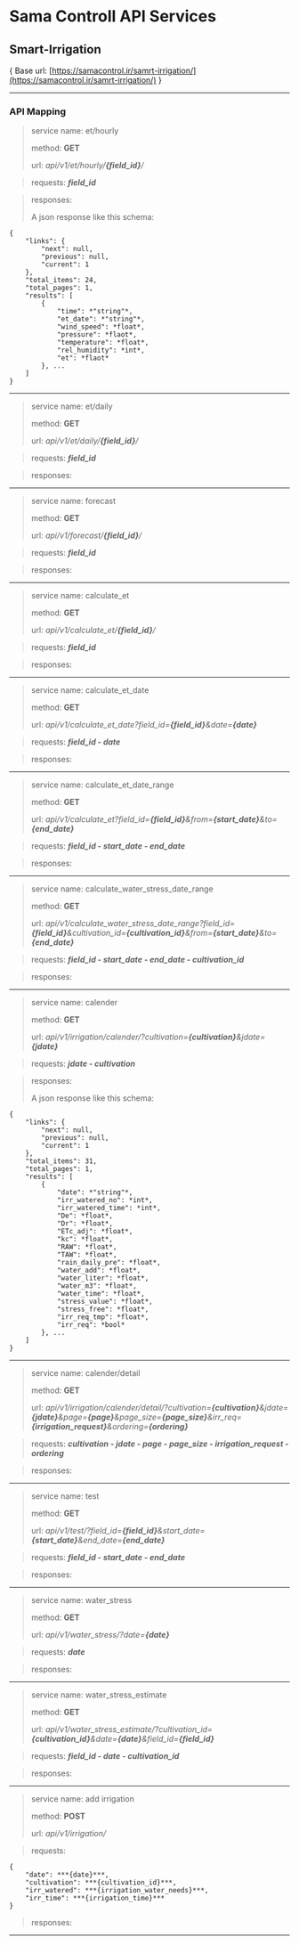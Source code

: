 # Sama Controll API Services
## Smart-Irrigation
{ Base url: [https://samacontrol.ir/samrt-irrigation/](https://samacontrol.ir/samrt-irrigation/) }

---

### API Mapping

> service name: et/hourly
> 
> method: **GET**
> 
> url: *api/v1/et/hourly/**{field_id}**/*

> requests: ***field_id***

> responses: 
>
> A json response like this schema:
>
    {
        "links": {
            "next": null,
            "previous": null,
            "current": 1
        },
        "total_items": 24,
        "total_pages": 1,
        "results": [
            {
                "time": *"string"*,
                "et_date": *"string"*,
                "wind_speed": *float*,
                "pressure": *flaot*,
                "temperature": *float*,
                "rel_humidity": *int*,
                "et": *flaot*
            }, ...
        ]
    }
>

---

> service name: et/daily
> 
> method: **GET**
> 
> url: *api/v1/et/daily/**{field_id}**/*

> requests: ***field_id***

> responses: 

---

> service name: forecast
> 
> method: **GET**
> 
> url: *api/v1/forecast/**{field_id}**/*

> requests: ***field_id***

> responses: 

---

> service name: calculate_et
> 
> method: **GET**
> 
> url: *api/v1/calculate_et/**{field_id}**/*

> requests: ***field_id***

> responses: 

---

> service name: calculate_et_date
> 
> method: **GET**
> 
> url: *api/v1/calculate_et_date?field_id=**{field_id}**&date=**{date}***

> requests: ***field_id* - *date***

> responses: 

---

> service name: calculate_et_date_range
> 
> method: **GET**
> 
> url: *api/v1/calculate_et?field_id=**{field_id}**&from=**{start_date}**&to=**{end_date}***

> requests: ***field_id* - *start_date* - *end_date***

> responses: 

---

> service name: calculate_water_stress_date_range
> 
> method: **GET**
> 
> url: *api/v1/calculate_water_stress_date_range?field_id=**{field_id}**&cultivation_id=**{cultivation_id}**&from=**{start_date}**&to=**{end_date}***

> requests: ***field_id* - *start_date* - *end_date* - *cultivation_id***

> responses: 

---
> service name: calender
> 
> method: **GET**
> 
> url: *api/v1/irrigation/calender/?cultivation=**{cultivation}**&jdate=**{jdate}***

> requests: ***jdate* - *cultivation***

> responses: 
>
> A json response like this schema:

    {
        "links": {
            "next": null,
            "previous": null,
            "current": 1
        },
        "total_items": 31,
        "total_pages": 1,
        "results": [
            {
                "date": *"string"*,
                "irr_watered_no": *int*,
                "irr_watered_time": *int*,
                "De": *float*,
                "Dr": *float*,
                "ETc_adj": *float*,
                "kc": *float*,
                "RAW": *float*,
                "TAW": *float*,
                "rain_daily_pre": *float*,
                "water_add": *float*,
                "water_liter": *float*,
                "water_m3": *float*,
                "water_time": *float*,
                "stress_value": *float*,
                "stress_free": *float*,
                "irr_req_tmp": *float*,
                "irr_req": *bool*
            }, ...
        ]
    }
>

---

> service name: calender/detail
> 
> method: **GET**
> 
> url: *api/v1/irrigation/calender/detail/?cultivation=**{cultivation}**&jdate=**{jdate}**&page=**{page}**&page_size=**{page_size}**&irr_req=**{irrigation_request}**&ordering=**{ordering}***

> requests: ***cultivation* - *jdate* - *page* - *page_size* - *irrigation_request* - *ordering***

> responses: 

---

> service name: test
> 
> method: **GET**
> 
> url: *api/v1/test/?field_id=**{field_id}**&start_date=**{start_date}**&end_date=**{end_date}***

> requests: ***field_id* - *start_date* - *end_date***

> responses: 

---

> service name: water_stress
> 
> method: **GET**
> 
> url: *api/v1/water_stress/?date=**{date}***

> requests: ***date***

> responses: 

---

> service name: water_stress_estimate
> 
> method: **GET**
> 
> url: *api/v1/water_stress_estimate/?cultivation_id=**{cultivation_id}**&date=**{date}**&field_id=**{field_id}***

> requests: ***field_id* - *date* - *cultivation_id***

> responses: 

---

> service name: add irrigation
> 
> method: **POST**
> 
> url: *api/v1/irrigation/*

> requests: 
> 
    {
        "date": ***{date}***,
        "cultivation": ***{cultivation_id}***,
        "irr_watered": ***{irrigation_water_needs}***,
        "irr_time": ***{irrigation_time}***
    }
>

> responses: 

---





